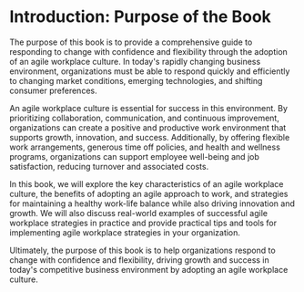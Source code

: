 Introduction: Purpose of the Book
=================================

The purpose of this book is to provide a comprehensive guide to responding to change with confidence and flexibility through the adoption of an agile workplace culture. In today's rapidly changing business environment, organizations must be able to respond quickly and efficiently to changing market conditions, emerging technologies, and shifting consumer preferences.

An agile workplace culture is essential for success in this environment. By prioritizing collaboration, communication, and continuous improvement, organizations can create a positive and productive work environment that supports growth, innovation, and success. Additionally, by offering flexible work arrangements, generous time off policies, and health and wellness programs, organizations can support employee well-being and job satisfaction, reducing turnover and associated costs.

In this book, we will explore the key characteristics of an agile workplace culture, the benefits of adopting an agile approach to work, and strategies for maintaining a healthy work-life balance while also driving innovation and growth. We will also discuss real-world examples of successful agile workplace strategies in practice and provide practical tips and tools for implementing agile workplace strategies in your organization.

Ultimately, the purpose of this book is to help organizations respond to change with confidence and flexibility, driving growth and success in today's competitive business environment by adopting an agile workplace culture.
